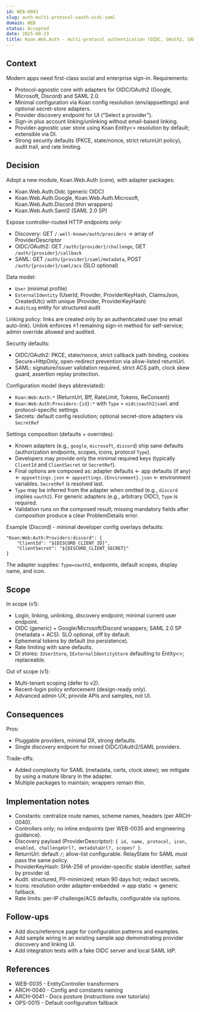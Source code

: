 ```yaml
---
id: WEB-0043
slug: auth-multi-protocol-oauth-oidc-saml
domain: WEB
status: Accepted
date: 2025-08-23
title: Koan.Web.Auth - multi-protocol authentication (OIDC, OAuth2, SAML) with pluggable adapters
---
```


## Context

Modern apps need first-class social and enterprise sign-in. Requirements:

- Protocol-agnostic core with adapters for OIDC/OAuth2 (Google, Microsoft, Discord) and SAML 2.0.
- Minimal configuration via Koan config resolution (env/appsettings) and optional secret-store adapters.
- Provider discovery endpoint for UI (“Select a provider”).
- Sign-in plus account linking/unlinking without email-based linking.
- Provider-agnostic user store using Koan Entity<> resolution by default; extensible via DI.
- Strong security defaults (PKCE, state/nonce, strict returnUrl policy), audit trail, and rate limiting.

## Decision

Adopt a new module, Koan.Web.Auth (core), with adapter packages:

- Koan.Web.Auth.Oidc (generic OIDC)
- Koan.Web.Auth.Google, Koan.Web.Auth.Microsoft, Koan.Web.Auth.Discord (thin wrappers)
- Koan.Web.Auth.Saml2 (SAML 2.0 SP)

Expose controller-routed HTTP endpoints only:

- Discovery: GET `/.well-known/auth/providers` → array of ProviderDescriptor
- OIDC/OAuth2: GET `/auth/{provider}/challenge`, GET `/auth/{provider}/callback`
- SAML: GET `/auth/{provider}/saml/metadata`, POST `/auth/{provider}/saml/acs` (SLO optional)

Data model:

- `User` (minimal profile)
- `ExternalIdentity` (UserId, Provider, ProviderKeyHash, ClaimsJson, CreatedUtc) with unique (Provider, ProviderKeyHash)
- `AuditLog` entity for structured audit

Linking policy: links are created only by an authenticated user (no email auto-link). Unlink enforces ≥1 remaining sign-in method for self-service; admin override allowed and audited.

Security defaults:

- OIDC/OAuth2: PKCE, state/nonce, strict callback path binding, cookies Secure+HttpOnly, open-redirect prevention via allow-listed returnUrl.
- SAML: signature/issuer validation required, strict ACS path, clock skew guard, assertion replay protection.

Configuration model (keys abbreviated):

- `Koan:Web:Auth:*` (ReturnUrl, Bff, RateLimit, Tokens, ReConsent)
- `Koan:Web:Auth:Providers:{id}:*` with `Type` = `oidc|oauth2|saml` and protocol-specific settings
- Secrets: default config resolution; optional secret-store adapters via `SecretRef`

Settings composition (defaults + overrides):

- Known adapters (e.g., `google`, `microsoft`, `discord`) ship sane defaults (authorization endpoints, scopes, icons, protocol `Type`).
- Developers may provide only the minimal required keys (typically `ClientId` and `ClientSecret` or `SecretRef`).
- Final options are composed as: adapter defaults ← app defaults (if any) ← `appsettings.json` ← `appsettings.{Environment}.json` ← environment variables. `SecretRef` is resolved last.
- `Type` may be inferred from the adapter when omitted (e.g., `discord` implies `oauth2`). For generic adapters (e.g., arbitrary OIDC), `Type` is required.
- Validation runs on the composed result; missing mandatory fields after composition produce a clear ProblemDetails error.

Example (Discord) - minimal developer config overlays defaults:

```
"Koan:Web:Auth:Providers:discord": {
	"ClientId": "${DISCORD_CLIENT_ID}",
	"ClientSecret": "${DISCORD_CLIENT_SECRET}"
}
```

The adapter supplies: `Type=oauth2`, endpoints, default scopes, display name, and icon.

## Scope

In scope (v1):

- Login, linking, unlinking, discovery endpoint; minimal current user endpoint.
- OIDC (generic) + Google/Microsoft/Discord wrappers; SAML 2.0 SP (metadata + ACS). SLO optional, off by default.
- Ephemeral tokens by default (no persistence).
- Rate limiting with sane defaults.
- DI stores: `IUserStore`, `IExternalIdentityStore` defaulting to Entity<>; replaceable.

Out of scope (v1):

- Multi-tenant scoping (defer to v2).
- Recent-login policy enforcement (design-ready only).
- Advanced admin UX; provide APIs and samples, not UI.

## Consequences

Pros:

- Pluggable providers, minimal DX, strong defaults.
- Single discovery endpoint for mixed OIDC/OAuth2/SAML providers.

Trade-offs:

- Added complexity for SAML (metadata, certs, clock skew); we mitigate by using a mature library in the adapter.
- Multiple packages to maintain; wrappers remain thin.

## Implementation notes

- Constants: centralize route names, scheme names, headers (per ARCH-0040).
- Controllers only; no inline endpoints (per WEB-0035 and engineering guidance).
- Discovery payload (ProviderDescriptor): `{ id, name, protocol, icon, enabled, challengeUrl?, metadataUrl?, scopes? }`.
- ReturnUrl: default `/`; allow-list configurable. RelayState for SAML must pass the same policy.
- ProviderKeyHash: SHA-256 of provider-specific stable identifier, salted by provider id.
- Audit: structured, PII-minimized; retain 90 days hot; redact secrets.
- Icons: resolution order adapter-embedded → app static → generic fallback.
- Rate limits: per-IP challenge/ACS defaults, configurable via options.

## Follow-ups

- Add docs/reference page for configuration patterns and examples.
- Add sample wiring in an existing sample app demonstrating provider discovery and linking UI.
- Add integration tests with a fake OIDC server and local SAML IdP.

## References

- WEB-0035 - EntityController transformers
- ARCH-0040 - Config and constants naming
- ARCH-0041 - Docs posture (instructions over tutorials)
- OPS-0015 - Default configuration fallback
